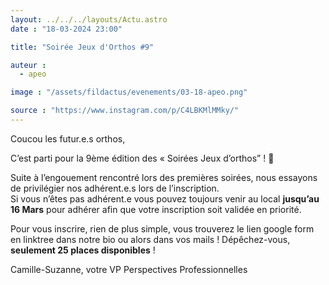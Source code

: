 ```yaml
---
layout: ../../../layouts/Actu.astro
date : "18-03-2024 23:00"

title: "Soirée Jeux d'Orthos #9"

auteur :
  - apeo

image : "/assets/fildactus/evenements/03-18-apeo.png"

source : "https://www.instagram.com/p/C4LBKMlMMky/"
---
```


Coucou les futur.e.s orthos,

C’est parti pour la 9ème édition des « Soirées Jeux d’orthos” ! 🥳

Suite à l’engouement rencontré lors des premières soirées, nous essayons de privilégier nos adhérent.e.s lors de l’inscription.  
Si vous n’êtes pas adhérent.e vous pouvez toujours venir au local __jusqu’au 16 Mars__ pour adhérer afin que votre inscription soit validée en priorité.

Pour vous inscrire, rien de plus simple, vous trouverez le lien google form en linktree dans notre bio ou alors dans vos mails ! Dépêchez-vous, __seulement 25 places disponibles__ !

Camille-Suzanne, votre VP Perspectives Professionnelles
